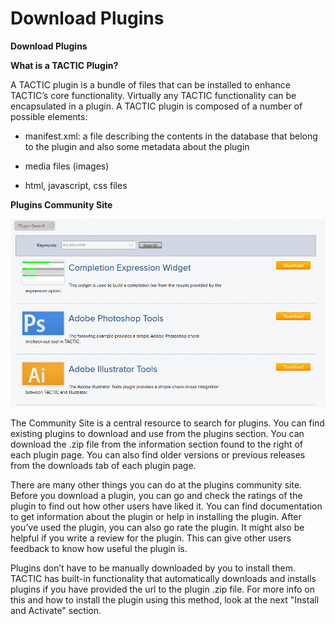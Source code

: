 # Download Plugins

**Download Plugins**

**What is a TACTIC Plugin?**

A TACTIC plugin is a bundle of files that can be installed to enhance
TACTIC’s core functionality. Virtually any TACTIC functionality can be
encapsulated in a plugin. A TACTIC plugin is composed of a number of
possible elements:

-   manifest.xml: a file describing the contents in the database that
    belong to the plugin and also some metadata about the plugin

-   media files (images)

-   html, javascript, css files

**Plugins Community Site**

![image](media/1_community_plugins_site.png)

The Community Site is a central resource to search for plugins. You can
find existing plugins to download and use from the plugins section. You
can download the .zip file from the information section found to the
right of each plugin page. You can also find older versions or previous
releases from the downloads tab of each plugin page.

There are many other things you can do at the plugins community site.
Before you download a plugin, you can go and check the ratings of the
plugin to find out how other users have liked it. You can find
documentation to get information about the plugin or help in installing
the plugin. After you’ve used the plugin, you can also go rate the
plugin. It might also be helpful if you write a review for the plugin.
This can give other users feedback to know how useful the plugin is.

Plugins don’t have to be manually downloaded by you to install them.
TACTIC has built-in functionality that automatically downloads and
installs plugins if you have provided the url to the plugin .zip file.
For more info on this and how to install the plugin using this method,
look at the next "Install and Activate" section.
